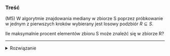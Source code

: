 ### Treść
(M5)
W algorytmie znajdowania mediany w zbiorze S poprzez próbkowanie w jednym z pierwszych
kroków wybierany jest losowy podzbiór $R \subseteq S$.

Ile maksymalnie procent elementów zbioru S może znaleźć się w zbiorze R?

------
<details><summary>Rozwiązanie</summary>
<p>
    
Tyle, żeby posortowanie próbki R nie przekraczało O(n)  
$ \frac{n}{\log(n)} $ 
  
Zauważmy, że czas sortowania takiej próbki wynosi:  
 $$ \frac{n}{\log(n)}*\log \left(\frac{n}{\log(n)}\right) = O(n) $$
  
W rzeczywistości stosujemy n^(3/4), co również sortowane jest w czasie liniowym:  

$$
n^{\frac{3}{4}}\log(n^{\frac{3}{4}}) = \frac{3}{4}\cdot n^{\frac{3}{4}}\underbrace{\log{n}}_{<n^{\frac{1}{4}}} < \frac{3}{4}\cdot n = O(n)
  $$
    
